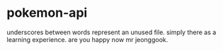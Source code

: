 # pokemon-api

underscores between words represent an unused file. simply there as a learning experience. are you happy now mr jeonggook.
